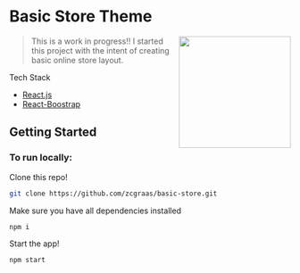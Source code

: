 # Basic Store Theme

<img src="https://i.pinimg.com/originals/88/c3/a3/88c3a34ef6f9e0e0c0921053240e8c7a.jpg" height="200" align="right">

> This is a work in progress!! I started this project with the intent of creating basic online store layout. 
>

<!-- [START usecases] -->

Tech Stack

- [React.js](https://reactjs.org/)
- [React-Boostrap](https://react-bootstrap.github.io/)

<!-- [END usecases] -->


<!-- [START getstarted] -->

## Getting Started

### To run locally: 
Clone this repo!

```bash
git clone https://github.com/zcgraas/basic-store.git
```

Make sure you have all dependencies installed
```bash
npm i
```

Start the app!
```bash
npm start
```
